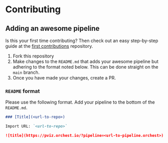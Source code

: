 # Contributing

## Adding an awesome pipeline

Is this your first time contributing? Then check out an easy step-by-step guide at the [first
contributions](https://github.com/firstcontributions/first-contributions) repository.

1. Fork this repository
2. Make changes to the `README.md` that adds your awesome pipeline but adhering to the format noted
   below. This can be done straight on the `main` branch.
3. Once you have made your changes, create a PR.

### `README` format

Please use the following format. Add your pipeline to the bottom of the `README.md`.

```md
### [Title](<url-to-repo>)

Import URL: `<url-to-repo>`

![title](https://pviz.orchest.io/?pipeline=<url-to-pipeline.orchest>)
```
